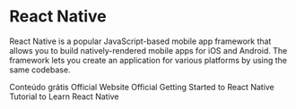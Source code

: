 # React Native

React Native is a popular JavaScript-based mobile app framework that allows you to build natively-rendered mobile apps for iOS and Android. The framework lets you create an application for various platforms by using the same codebase.

<ResourceGroupTitle>Conteúdo grátis</ResourceGroupTitle>
<BadgeLink colorScheme='blue' badgeText='Official Website' href='https://reactnative.dev/'>Official Website</BadgeLink>
<BadgeLink colorScheme='blue' badgeText='Official Docs' href='https://reactnative.dev/docs/getting-started'>Official Getting Started to React Native</BadgeLink>
<BadgeLink colorScheme='Watch' badgeText='Watch' href='https://www.youtube.com/watch?v=0-S5a0eXPoc'>Tutorial to Learn React Native</BadgeLink>
